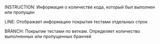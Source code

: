INSTRUCTION:
Информация о количестве кода, который был выполнен или пропущен

LINE:
Отображает информацию покрытия тестами отдельных строк

BRANCH:
Покрытие тестами по веткам. Определяет количество выполненных или пропущенных бранчей
